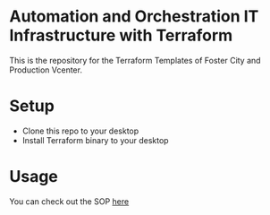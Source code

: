# Automation and Orchestration IT Infrastructure with Terraform

This is the repository for the Terraform Templates of Foster City and Production Vcenter.    


# Setup   
* Clone this repo to your desktop 
* Install Terraform binary to your desktop 

# Usage 
You can check out the SOP [here](https://jira.zooxlabs.com/secure/Dashboard.jspa/)
